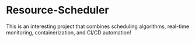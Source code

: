 # Resource-Scheduler
This is an interesting project that combines scheduling algorithms, real-time monitoring, containerization, and CI/CD automation!
